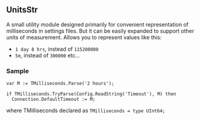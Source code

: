 ## UnitsStr
A small utility module designed primarily for convenient representation of milliseconds in settings files. But it can be easily expanded to support other units of measurement.
Allows you to represent values like this:
- `1 day 8 hrs`, instead of `115200000`
- `5m`, instead of `300000`
etc...

### Sample
```
var M := TMilliseconds.Parse('2 hours');

if TMilliseconds.TryParse(Config.ReadString('Timeout'), M) then
  Connection.DefaultTimeout := M;
```
where TMilliseconds declared as `TMilliseconds = type UInt64;`

